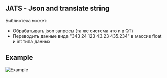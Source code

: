JATS - Json and translate string
-------------------------------
Библиотека может:
* Обрабатывать json запросы (та же система что и в QT)
* Переводить данные вида "343 24 123 43.23 435.234" в массив float и int типа данных

Example
-------------------------------
![Example](https://github.com/Mer0n1/JATS/tree/main/Example.png)
